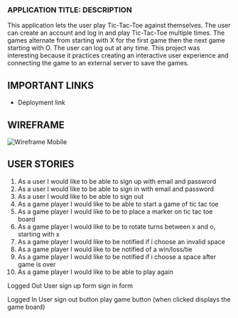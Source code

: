### APPLICATION TITLE: DESCRIPTION
This application lets the user play Tic-Tac-Toe against themselves.  The user can create an account and log in and play Tic-Tac-Toe multiple times. The games alternate from starting with X for the first game then the next game starting with O. The user can log out at any time.
This project was interesting because it practices creating an interactive user experience and connecting the game to an external server to save the games.
## IMPORTANT LINKS
- Deployment link
## WIREFRAME
![Wireframe Mobile](https://i.imgur.com/15mBDGx.png)

## USER STORIES

1. As a user I would like to be able to sign up with email and password
2. As a user I would like to be able to sign in with email and password
3. As a user I would like to be able to sign out
4. As a game player I would like to be able to start a game of tic tac toe
5. As a game player I would like to be to place a marker on tic tac toe board
6. As a game player I would like to be to rotate turns between x and o, starting with x
7. As a game player I would like to be notified if i choose an invalid space
8. As a game player I would like to be notified of a win/loss/tie
9. As a game player I would like to be notified if i choose a space after game is over
10. As a game player I would like to be able to play again

Logged Out User
  sign up form
  sign in form

Logged In User
  sign out button
  play game button (when clicked displays the game board)

